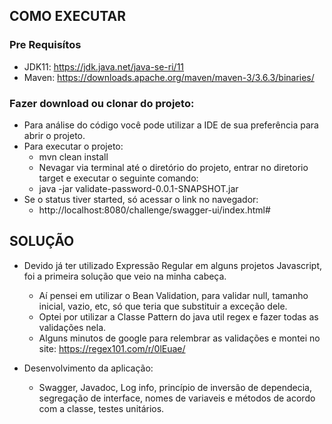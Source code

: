 ## COMO EXECUTAR

### Pre Requisítos
  - JDK11: https://jdk.java.net/java-se-ri/11
  - Maven: https://downloads.apache.org/maven/maven-3/3.6.3/binaries/


 ### Fazer download ou clonar do projeto:
- Para análise do código você pode utilizar a IDE de sua preferência para abrir o projeto.
- Para executar o projeto:
    - mvn clean install
    - Nevagar via terminal até o diretório do projeto, entrar no diretorio target e executar o seguinte comando:
    - java -jar validate-password-0.0.1-SNAPSHOT.jar
- Se o status tiver started, só acessar o link no navegador:
    - http://localhost:8080/challenge/swagger-ui/index.html#
    
## SOLUÇÃO

- Devido já ter utilizado Expressão Regular em alguns projetos Javascript, foi a primeira solução que veio na minha cabeça.
    
  - Aí pensei em utilizar o Bean Validation, para validar null, tamanho inicial, vazio, etc, só que teria que substituir a exceção dele.
  - Optei por utilizar a Classe Pattern do java util regex e fazer todas as validações nela.
  - Alguns minutos de google para relembrar as validações e montei no site: https://regex101.com/r/0lEuae/
 - Desenvolvimento da aplicação:
    
    - Swagger, Javadoc, Log info, princípio de inversão de dependecia, segregação de interface, nomes de variaveis e métodos de acordo com a classe, testes unitários.  
